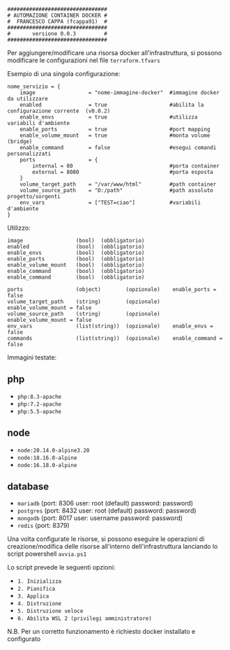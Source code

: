 ````
################################
# AUTOMAZIONE CONTAINER DOCKER #
#  FRANCESCO CAPPA (fcappa91)  #
################################
#       versione 0.0.3         #
################################
````
Per aggiungere/modificare una risorsa docker all'infrastruttura, si possono modificare le configurazioni nel file `terraform.tfvars` 


Esempio di una singola configurazione: 
````
nome_servizio = {
    image                 = "nome-immagine-docker"  #immagine docker da utilizzare
    enabled               = true                    #abilita la configurazione corrente  (v0.0.2)
    enable_envs           = true                    #utilizza variabili d'ambiente
    enable_ports          = true                    #port mapping
    enable_volume_mount   = true                    #monta volume (bridge)
    enable_command        = false                   #esegui comandi personalizzati
    ports                 = {
        internal = 80                               #porta container
        external = 8080                             #porta esposta
    }
    volume_target_path    = "/var/www/html"         #path container
    volume_source_path    = "D:/path"               #path assoluto progetto/sorgenti
    env_vars              = ["TEST=ciao"]           #variabili d'ambiente
}
````

Utilizzo:
```
image                 (bool)  (obbligatorio)
enabled               (bool)  (obbligatorio)
enable_envs           (bool)  (obbligatorio)
enable_ports          (bool)  (obbligatorio)
enable_volume_mount   (bool)  (obbligatorio)
enable_command        (bool)  (obbligatorio)
enable_command        (bool)  (obbligatorio)

ports                 (object)        (opzionale)    enable_ports = false
volume_target_path    (string)        (opzionale)    enable_volume_mount = false
volume_source_path    (string)        (opzionale)    enable_volume_mount = false
env_vars              (list(string))  (opzionale)    enable_envs = false
commands              (list(string))  (opzionale)    enable_command = false
```

Immagini testate:
## php
- `php:8.3-apache`
- `php:7.2-apache`
- `php:5.5-apache`

## node
- `node:20.14.0-alpine3.20`
- `node:18.16.0-alpine`
- `node:16.18.0-alpine`

## database
-  `mariadb`  (port: 8306 user: root (default) password: password)
-  `postgres` (port: 8432 user: root (default) password: password)
-  `mongodb`  (port: 8017 user: username password: password)
-  `redis`    (port: 8379)

Una volta configurate le risorse, si possono eseguire le operazioni di creazione/modifica delle risorse all'interno dell'infrastruttura lanciando lo script powershell `avvia.ps1`

Lo script prevede le seguenti opzioni:
 - `1. Inizializza`
 - `2. Pianifica` 
 - `3. Applica` 
 - `4. Distruzione` 
 - `5. Distruzione veloce` 
 - `6. Abilita WSL 2 (privilegi amministratore)` 
 
N.B. Per un corretto funzionamento è richiesto docker installato e configurato